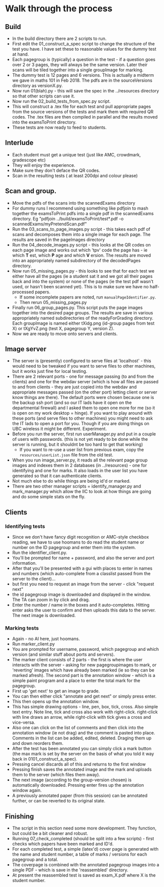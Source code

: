 <!--
__author__ = "Andrew Rechnitzer"
__copyright__ = "Copyright (C) 2018-9 Andrew Rechnitzer"
__license__ = "GFDL"
 -->

# Walk through the process

## Build
* In the build directory there are 2 scripts to run.
* First edit the 01_construct_a_spec script to change the structure of the test you have. I have set these to reasonable values for the dummy test at hand.
* Each pagegroup is (typically) a question in the test - if a question goes over 2 or 3 pages, they will always be the same version. Later their scans will be tiled together into a single groupImage for marking.
* The dummy test is 12 pages and 6 versions. This is actually a midterm we gave in maths 101 in Feb 2018. The pdfs are in the sourceVersions directory as versionX.py.
* Now run 01(blah).py  - this will save the spec in the ../resources directory so that other scripts can use it.
* Now run the 02_build_tests_from_spec.py script.
* This will construct a .tex file for each test and pull appropriate pages from the source versions of the tests and mark them with required QR codes. The .tex files are then compiled in parallel and the results moved into the examsToPrint directory.
* These tests are now ready to feed to students.

## Interlude
* Each student must get a unique test (just like AMC, crowdmark, gradescope etc)
* They will enjoy the experience.
* Make sure they don't deface the QR codes.
* Scan in the resulting tests ( at least 200dpi and colour please)

## Scan and group.
* Move the pdfs of the scans into the scannedExams directory
* For dummy runs I recommend using something like pdfjoin to mash together the examsToPrint pdfs into a single pdf in the scannedExams directory. Eg "pdfjoin ../build/examsToPrint/test*.pdf -o scannedExams/myPretendScan.pdf"
* Run the 03_scans_to_page_images.py script - this takes each pdf of scans and decomposes them into a single image for each page. The results are saved in the pageImages directory
* Run the 04_decode_images.py script - this looks at the QR codes on each page image and works out which 'tpv' code the page has - ie which **T** est, which **P** age and which **V** ersion. The results are moved into an appropriately named subdirectory of the decodedPages directory.
* Now run 05_missing_pages.py - this looks to see that for each test we either have all the pages (ie a student sat it and we got all their pages back and into the system) or none of the pages (ie the test pdf wasn't used, or hasn't been scanned yet). This is to make sure we have no half-processed papers.
  * If some incomplete papers are noted, run `manualPageIdentifier.py`.
  * Then rerun 05_missing_pages.py
* Finally run 06_group_pages.py. This script puts the page images together into the desired page groups. The results are save in various appropriately named subdirectories of the readyForGrading directory. Each groupImage is named either tXidg.png (id-group pages from test X) or tXgYvZ.png (test X, pagegroup Y, version Z).
* Now we are ready to move onto servers and clients.

## Image server
* The server is (presently) configured to serve files at 'localhost' - this would need to be tweaked if you want to serve files to other machines, but it works just fine for local testing.
* There are 2 relevant ports - one for message passing (to and from the clients) and one for the webdav server (which is how all files are passed to and from clients - they are just copied into the webdav and appropriate messages passed (on the other port) letting client or server know things are there). The default ports were chosen because one is the backup ssh port (and so our IT lads have it open on the departmental firewall) and I asked them to open one more for me (so it is open on my work desktop = hinge). If you want to play around with these ports (and serve files to other machines) you might need to ask the IT lads to open a port for you. Though if you are doing things on UBC wireless it might be different. Experiment.
* Before you run the server, first run userManager.py and put in a couple of users with passwords. (this is not yet ready to be done while the server is running, but it shouldnt be too hard to get that working)
    - If you want to re-use a user list from previous exam, copy
      the `resources/userList.json` file from the old test.
* When you run image_server.py, it reads all the relevant page group images and indexes them in 2 databases (in ../resources) - one for identifying and one for marks. It also loads in the user list you have generated so that it can authenticate clients.
* Not much else to do while things are being id'd or marked.
* There are two other manager scripts = identify_manager.py and mark_manager.py which allow the IIC to look at how things are going and do some simple stats on the fly.

## Clients
### Identifying tests
* Since we don't have fancy digit recognition or AMC-style checkbox reading, we have to use hoomans to do read the student name or number on the ID pagegroup and enter them into the system.
* Run the identifier_client.py.
* You'll be prompted for name + password, and also the server and port information.
* After that you'll be presented with a gui with places to enter in names and numbers (which auto-complete from a classlist passed from the server to the client)...
* but first you need to request an image from the server - click "request next"
* the id pagegroup image is downloaded and displayed in the window. The TA can zoom in by click and drag.
* Enter the number / name in the boxes and it auto-completes. Hitting enter asks the user to confirm and then uploads this data to the server. The next image is downloaded.

### Marking tests
* Again - no AI here, just hoomans.
* Run marker_client.py
* You are prompted for username, password, which pagegroup and which version (and similar stuff about ports and servers).
* The marker client consists of 2 parts - the first is where the user interacts with the server - asking for new pagegroupimages to mark, or 'reverting' images which have already been marked (ie so they can be marked afresh). The second part is the annotation window - which is a simple paint program and a place to enter the total mark for the pagegroup.
* First up 'get next' to get an image to grade.
* You can then either click "annotate and get next" or simply press enter.
* This then opens up the annotation window.
* This has simple drawing options - line, pen, box, tick, cross. Also simple text entry. Note line, tick and cross also work with right-click. right-click with line draws an arrow, while right-click with tick gives a cross and vice-versa.
* Also one can click on the list of comments and then click into the annotation window (ie not drag) and the comment is pasted into place. Comments in the list can be added, edited, deleted. Draging them up and down reorders them.
* After the test has been annotated you can simply click a mark button (the max mark is set by the server on the basis of what you told it way back in 0101_construct_a_spec).
* Pressing cancel discards all of this and returns to the first window
* Pressing finish saves the annotated image and the mark and uploads them to the server (which files them away).
* The next image (according to the group-version chosen) is automatically downloaded. Pressing enter fires up the annotation window again.
* A previously annotated paper (from this session) can be annotated further, or can be reverted to its original state.

## Finishing
* The script in this section need some more development. They function, but could be a bit cleaner and robust.
* Running 07_check_completed (should be split into a few scripts) - first checks which papers have been marked and ID'd.
* For each completed test, a simple (latex'd) cover page is generated with the name and student number, a table of marks / versions for each pagegroup and a total.
* The coverpage is combined with the annotated pagegroup images into a single PDF - which is save in the 'reassembled' directory.
* At present the reassembled test is saved as exam_X.pdf where X is the student number.
